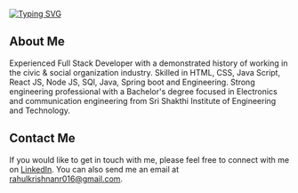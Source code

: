 [![Typing SVG](https://readme-typing-svg.herokuapp.com?font=poppins&size=25&pause=1000&color=F79200&width=435&lines=Hi%F0%9F%91%8B%2C+I'm+Rahul+krishnan;I'm+a+Full+Stack+developer)](https://git.io/typing-svg)

## About Me

Experienced Full Stack Developer with a demonstrated history of working in the civic & social organization industry. Skilled in HTML, CSS, Java Script, React JS, Node JS, SQl, Java, Spring boot and Engineering. Strong engineering professional with a Bachelor's degree focused in Electronics and communication engineering from Sri Shakthi Institute of Engineering and Technology.

## Contact Me

If you would like to get in touch with me, please feel free to connect with me on [LinkedIn](https://www.linkedin.com/in/rahul-krishnan-74358b1ab/). You can also send me an email at [rahulkrishnanr016@gmail.com](mailto:rahulkrishnanr016@gmail.com).

<!--
https://readme-typing-svg.herokuapp.com/demo/
-->

